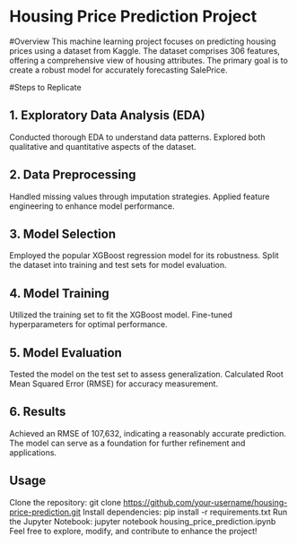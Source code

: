 # Housing Price Prediction Project
#Overview
This machine learning project focuses on predicting housing prices using a dataset from Kaggle. The dataset comprises 306 features, offering a comprehensive view of housing attributes. The primary goal is to create a robust model for accurately forecasting SalePrice.

#Steps to Replicate
## 1. Exploratory Data Analysis (EDA)
Conducted thorough EDA to understand data patterns.
Explored both qualitative and quantitative aspects of the dataset.
## 2. Data Preprocessing
Handled missing values through imputation strategies.
Applied feature engineering to enhance model performance.
## 3. Model Selection
Employed the popular XGBoost regression model for its robustness.
Split the dataset into training and test sets for model evaluation.
## 4. Model Training
Utilized the training set to fit the XGBoost model.
Fine-tuned hyperparameters for optimal performance.
## 5. Model Evaluation
Tested the model on the test set to assess generalization.
Calculated Root Mean Squared Error (RMSE) for accuracy measurement.
## 6. Results
Achieved an RMSE of 107,632, indicating a reasonably accurate prediction.
The model can serve as a foundation for further refinement and applications.
## Usage
Clone the repository: git clone https://github.com/your-username/housing-price-prediction.git
Install dependencies: pip install -r requirements.txt
Run the Jupyter Notebook: jupyter notebook housing_price_prediction.ipynb
Feel free to explore, modify, and contribute to enhance the project!

